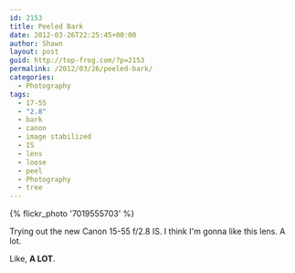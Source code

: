 ```yaml
---
id: 2153
title: Peeled Bark
date: 2012-03-26T22:25:45+00:00
author: Shawn
layout: post
guid: http://top-frog.com/?p=2153
permalink: /2012/03/26/peeled-bark/
categories:
  - Photography
tags:
  - 17-55
  - "2.8"
  - bark
  - canon
  - image stabilized
  - IS
  - lens
  - loose
  - peel
  - Photography
  - tree
---
```

{% flickr_photo '7019555703' %}

Trying out the new Canon 15-55 f/2.8 IS. I think I'm gonna like this lens. A lot.

Like, **A LOT**.